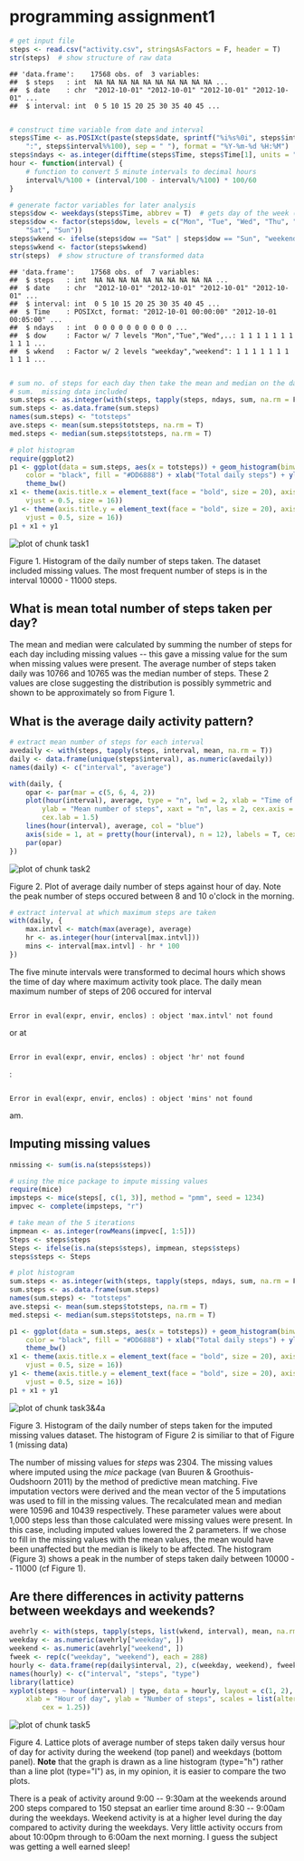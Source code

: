 programming assignment1
========================================================





```r
# get input file
steps <- read.csv("activity.csv", stringsAsFactors = F, header = T)
str(steps)  # show structure of raw data
```

```
## 'data.frame':	17568 obs. of  3 variables:
##  $ steps   : int  NA NA NA NA NA NA NA NA NA NA ...
##  $ date    : chr  "2012-10-01" "2012-10-01" "2012-10-01" "2012-10-01" ...
##  $ interval: int  0 5 10 15 20 25 30 35 40 45 ...
```

```r

# construct time variable from date and interval
steps$Time <- as.POSIXct(paste(steps$date, sprintf("%i%s%0i", steps$interval%/%100, 
    ":", steps$interval%%100), sep = " "), format = "%Y-%m-%d %H:%M")
steps$ndays <- as.integer(difftime(steps$Time, steps$Time[1], units = "days"))
hour <- function(interval) {
    # function to convert 5 minute intervals to decimal hours
    interval%/%100 + (interval/100 - interval%/%100) * 100/60
}

# generate factor variables for later analysis
steps$dow <- weekdays(steps$Time, abbrev = T)  # gets day of the week (dow)
steps$dow <- factor(steps$dow, levels = c("Mon", "Tue", "Wed", "Thu", "Fri", 
    "Sat", "Sun"))
steps$wkend <- ifelse(steps$dow == "Sat" | steps$dow == "Sun", "weekend", "weekday")  # is day Sat or Sun - weekend?
steps$wkend <- factor(steps$wkend)
str(steps)  # show structure of transformed data
```

```
## 'data.frame':	17568 obs. of  7 variables:
##  $ steps   : int  NA NA NA NA NA NA NA NA NA NA ...
##  $ date    : chr  "2012-10-01" "2012-10-01" "2012-10-01" "2012-10-01" ...
##  $ interval: int  0 5 10 15 20 25 30 35 40 45 ...
##  $ Time    : POSIXct, format: "2012-10-01 00:00:00" "2012-10-01 00:05:00" ...
##  $ ndays   : int  0 0 0 0 0 0 0 0 0 0 ...
##  $ dow     : Factor w/ 7 levels "Mon","Tue","Wed",..: 1 1 1 1 1 1 1 1 1 1 ...
##  $ wkend   : Factor w/ 2 levels "weekday","weekend": 1 1 1 1 1 1 1 1 1 1 ...
```

```r

# sum no. of steps for each day then take the mean and median on the daily
# sum.  missing data included
sum.steps <- as.integer(with(steps, tapply(steps, ndays, sum, na.rm = F, simplify = F)))
sum.steps <- as.data.frame(sum.steps)
names(sum.steps) <- "totsteps"
ave.steps <- mean(sum.steps$totsteps, na.rm = T)
med.steps <- median(sum.steps$totsteps, na.rm = T)

# plot histogram
require(ggplot2)
p1 <- ggplot(data = sum.steps, aes(x = totsteps)) + geom_histogram(binwidth = 1000, 
    color = "black", fill = "#DD6888") + xlab("Total daily steps") + ylab("Frequency") + 
    theme_bw()
x1 <- theme(axis.title.x = element_text(face = "bold", size = 20), axis.text.x = element_text(face = "bold", 
    vjust = 0.5, size = 16))
y1 <- theme(axis.title.y = element_text(face = "bold", size = 20), axis.text.y = element_text(face = "bold", 
    vjust = 0.5, size = 16))
p1 + x1 + y1
```

![plot of chunk task1](figure/task1.png) 

Figure 1. Histogram of the daily number of steps taken. The dataset included missing values. The most frequent number of steps is in the interval 10000 - 11000 steps.

## What is mean total number of steps taken per day?
The mean and median were calculated by summing the number of steps for each day including missing values -- this gave a missing value for the sum when missing values were present. The average number of steps taken daily was 10766 and 10765 was the median number of steps.  These 2 values are close suggesting the distribution is possibly symmetric and shown to be approximately so from Figure 1.

## What is the average daily activity pattern?

```r
# extract mean number of steps for each interval
avedaily <- with(steps, tapply(steps, interval, mean, na.rm = T))
daily <- data.frame(unique(steps$interval), as.numeric(avedaily))
names(daily) <- c("interval", "average")

with(daily, {
    opar <- par(mar = c(5, 6, 4, 2))
    plot(hour(interval), average, type = "n", lwd = 2, xlab = "Time of day (hours)", 
        ylab = "Mean number of steps", xaxt = "n", las = 2, cex.axis = 1.5, 
        cex.lab = 1.5)
    lines(hour(interval), average, col = "blue")
    axis(side = 1, at = pretty(hour(interval), n = 12), labels = T, cex.axis = 1.5)
    par(opar)
})
```

![plot of chunk task2](figure/task2.png) 

Figure 2. Plot of average daily number of steps against hour of day. Note the peak number of steps occured between 8 and 10 o'clock in the morning.


```r
# extract interval at which maximum steps are taken
with(daily, {
    max.intvl <- match(max(average), average)
    hr <- as.integer(hour(interval[max.intvl]))
    mins <- interval[max.intvl] - hr * 100
})
```


The five minute intervals were transformed to decimal hours which shows the time of day where maximum activity took place.  The daily mean maximum number of steps of 206 occured for interval 

```

Error in eval(expr, envir, enclos) : object 'max.intvl' not found

```

 or at 

```

Error in eval(expr, envir, enclos) : object 'hr' not found

```

:

```

Error in eval(expr, envir, enclos) : object 'mins' not found

```

am.

## Imputing missing values

```r
nmissing <- sum(is.na(steps$steps))
```



```r
# using the mice package to impute missing values
require(mice)
impsteps <- mice(steps[, c(1, 3)], method = "pmm", seed = 1234)
impvec <- complete(impsteps, "r")

# take mean of the 5 iterations
impmean <- as.integer(rowMeans(impvec[, 1:5]))
Steps <- steps$steps
Steps <- ifelse(is.na(steps$steps), impmean, steps$steps)
steps$steps <- Steps
```



```r
# plot histogram
sum.steps <- as.integer(with(steps, tapply(steps, ndays, sum, na.rm = F, simplify = F)))
sum.steps <- as.data.frame(sum.steps)
names(sum.steps) <- "totsteps"
ave.stepsi <- mean(sum.steps$totsteps, na.rm = T)
med.stepsi <- median(sum.steps$totsteps, na.rm = T)

p1 <- ggplot(data = sum.steps, aes(x = totsteps)) + geom_histogram(binwidth = 1000, 
    color = "black", fill = "#DD6888") + xlab("Total daily steps") + ylab("Frequency") + 
    theme_bw()
x1 <- theme(axis.title.x = element_text(face = "bold", size = 20), axis.text.x = element_text(face = "bold", 
    vjust = 0.5, size = 16))
y1 <- theme(axis.title.y = element_text(face = "bold", size = 20), axis.text.y = element_text(face = "bold", 
    vjust = 0.5, size = 16))
p1 + x1 + y1
```

![plot of chunk task3&4a](figure/task3_4a.png) 

Figure 3. Histogram of the daily number of steps taken for the imputed missing values dataset.  The histogram of Figure 2 is similiar to that of Figure 1 (missing data)

The number of missing values for _steps_ was 2304.  The missing values where imputed using the _mice_ package (van Buuren & Groothuis-Oudshoorn 2011) by the method of predictive mean matching. Five imputation vectors were derived and the mean vector of the 5 imputations was used to fill in the missing values. The recalculated mean and median were 10596 and 10439 respectively. These parameter values were about 1,000 steps less than those calculated were missing values were present. In this case, including imputed values lowered the 2 parameters. If we chose to fill in the missing values with the mean values, the mean would have been unaffected but the median is likely to be affected.  The histogram (Figure 3) shows a peak in the number of steps taken daily between 10000 -- 11000 (cf Figure 1).

## Are there differences in activity patterns between weekdays and weekends?

```r
avehrly <- with(steps, tapply(steps, list(wkend, interval), mean, na.rm = T))
weekday <- as.numeric(avehrly["weekday", ])
weekend <- as.numeric(avehrly["weekend", ])
fweek <- rep(c("weekday", "weekend"), each = 288)
hourly <- data.frame(rep(daily$interval, 2), c(weekday, weekend), fweek)
names(hourly) <- c("interval", "steps", "type")
library(lattice)
xyplot(steps ~ hour(interval) | type, data = hourly, layout = c(1, 2), type = "h", 
    xlab = "Hour of day", ylab = "Number of steps", scales = list(alternating = c(3), 
        cex = 1.25))
```

![plot of chunk task5](figure/task5.png) 

Figure 4. Lattice plots of average number of steps taken daily versus hour of day for activity during the weekend (top panel) and weekdays (bottom panel). __Note__ that the graph is drawn as a line histogram (type="h") rather than a line plot (type="l") as, in my opinion, it is easier to compare the two plots.

There is a peak of activity around 9:00 -- 9:30am at the weekends  around 200 steps compared to 150 stepsat an earlier time around 8:30 -- 9:00am during the weekdays. Weekend activity is at a higher level during the day compared to activity during the weekdays. Very little activity occurs from about 10:00pm through to 6:00am the next morning. I guess the subject was getting a well earned sleep!
  

